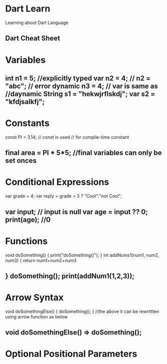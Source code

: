 # Dart Learn
Learning about Dart Language 

Dart Cheat Sheet 
-------------------------------------
# Variables 

  int n1 = 5; //explicitly typed
  var n2 = 4;
// n2 = "abc"; // error
dynamic n3 = 4; // var is same as //daynamic
String s1 = "hekwjrflskdj";
var s2 = "kfdjsalkfj";
---------------------------------- 
# Constants
const PI = 3.14; // const is used
// for compile-time constant

final area = PI * 5*5;
//final variables can only be set onces
-------------------------------------
# Conditional Expressions
var grade = 4;
var reply = grade > 3 ? "Cool":"not Cool";

var input; // input is null
var age = input ?? 0;
print(age); //0
-------------------------------------

# Functions
void doSomething() {
    print("doSomething()");
}
int addNums1(num1, num2, num3) {
    return num1+num2+num3

}
doSomething();
print(addNum1(1,2,3));
-------------------------------------

# Arrow Syntax
void doSomethingElse() {
    doSomething();
}
//the above it can be rewrittten using arrow function as below

void doSomethingElse() => doSomething();
-------------------------------------
# Optional Positional Parameters
